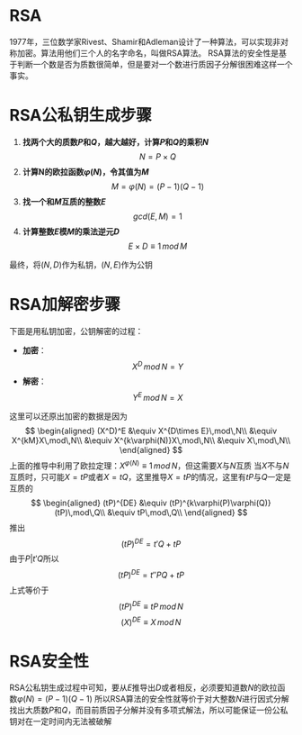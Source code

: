 # RSA

1977年，三位数学家Rivest、Shamir和Adleman设计了一种算法，可以实现非对称加密。算法用他们三个人的名字命名，叫做RSA算法。
RSA算法的安全性是基于判断一个数是否为质数很简单，但是要对一个数进行质因子分解很困难这样一个事实。

# RSA公私钥生成步骤

1. **找两个大的质数$P$和$Q$，越大越好，计算$P$和$Q$的乘积$N$**
$$N=P\times Q$$
2. **计算N的欧拉函数$\varphi(N)$，令其值为$M$**
$$M=\varphi(N)=(P-1)(Q-1)$$
3. **找一个和$M$互质的整数$E$**
$$gcd(E,M)=1$$
4. **计算整数$E$模$M$的乘法逆元$D$**
$$E\times D\equiv 1\,mod\,M$$

最终，将$(N,D)$作为私钥，$(N,E)$作为公钥

# RSA加解密步骤

下面是用私钥加密，公钥解密的过程：

- **加密**：
$$X^D\,mod\,N=Y$$
- **解密**：
$$Y^E\,mod\,N=X$$

这里可以还原出加密的数据是因为
$$
\begin{aligned}
(X^D)^E &\equiv X^{D\times E}\,mod\,N\\
&\equiv X^{kM}X\,mod\,N\\
&\equiv X^{k\varphi(N)}X\,mod\,N\\
&\equiv X\,mod\,N\\
\end{aligned}
$$
上面的推导中利用了欧拉定理：$X^{\varphi(N)}\equiv 1\,mod\,N$，但这需要$X$与$N$互质
当$X$不与$N$互质时，只可能$X=tP$或者$X=tQ$，这里推导$X=tP$的情况，这里有$tP$与$Q$一定是互质的
$$
\begin{aligned}
(tP)^{DE} &\equiv (tP)^{k\varphi(P)\varphi(Q)}(tP)\,mod\,Q\\
&\equiv tP\,mod\,Q\\
\end{aligned}
$$
推出
$$(tP)^{DE}=t'Q+tP$$
由于$P|t'Q$所以
$$(tP)^{DE}=t''PQ+tP$$
上式等价于
$$(tP)^{DE}\equiv tP\,mod\,N$$
$$(X)^{DE}\equiv X\,mod\,N$$

# RSA安全性

RSA公私钥生成过程中可知，要从$E$推导出$D$或者相反，必须要知道数$N$的欧拉函数$\varphi(N)=(P-1)(Q-1)$
所以RSA算法的安全性就等价于对大整数$N$进行因式分解找出大质数$P$和$Q$，而目前质因子分解并没有多项式解法，所以可能保证一份公私钥对在一定时间内无法被破解
